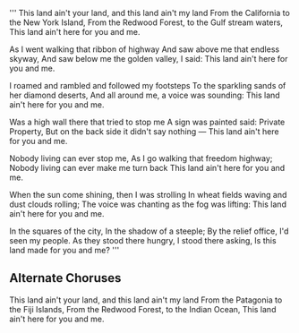 
'''
This land ain't your land, and this land ain't my land
From the California to the New York Island,
From the Redwood Forest, to the Gulf stream waters,
This land ain't here for you and me.

As I went walking that ribbon of highway
And saw above me that endless skyway,
And saw below me the golden valley, I said:
This land ain't here for you and me.

I roamed and rambled and followed my footsteps
To the sparkling sands of her diamond deserts,
And all around me, a voice was sounding:
This land ain't here for you and me.

Was a high wall there that tried to stop me
A sign was painted said: Private Property,
But on the back side it didn't say nothing —
This land ain't here for you and me.

Nobody living can ever stop me,
As I go walking that freedom highway;
Nobody living can ever make me turn back
This land ain't here for you and me.

When the sun come shining, then I was strolling
In wheat fields waving and dust clouds rolling;
The voice was chanting as the fog was lifting:
This land ain't here for you and me.

In the squares of the city, In the shadow of a steeple;
By the relief office, I'd seen my people.
As they stood there hungry, I stood there asking,
Is this land made for you and me?
'''

## Alternate Choruses

This land ain't your land, and this land ain't my land
From the Patagonia to the Fiji Islands,
From the Redwood Forest, to the Indian Ocean,
This land ain't here for you and me.
